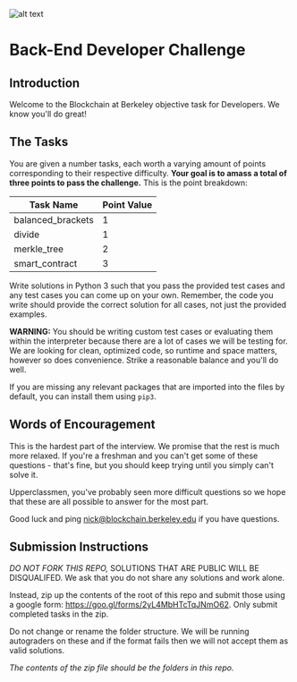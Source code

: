 ![alt text](https://github.com/spectreweb/front-end-challenge/blob/master/banner_dark.png?raw=true)
# Back-End Developer Challenge
## Introduction
Welcome to the Blockchain at Berkeley objective task for Developers. We know you'll do great!

## The Tasks
You are given a number tasks, each worth a varying amount of points corresponding to their respective difficulty. **Your goal is to amass a total of three points to pass the challenge.** This is the point breakdown:

| Task Name          | Point Value   |
| ------------------ | ------------- |
| balanced_brackets  | 1             |
| divide             | 1             |
| merkle_tree        | 2             |
| smart_contract     | 3             |

Write solutions in Python 3 such that you pass the provided test cases and any test cases you can come up on your own. Remember, the code you write should provide the correct solution for all cases, not just the provided examples.

**WARNING:** You should be writing custom test cases or evaluating them within the interpreter because there are a lot of cases we will be testing for. We are looking for clean, optimized code, so runtime and space matters, however so does convenience. Strike a reasonable balance and you'll do well.

If you are missing any relevant packages that are imported into the files by default, you can install them using `pip3`.

## Words of Encouragement
This is the hardest part of the interview. We promise that the rest is much more relaxed. If you're a freshman and you can't get some of these questions - that's fine, but you should keep trying until you simply can't solve it.

Upperclassmen, you've probably seen more difficult questions so we hope that these are all possible to answer for the most part.

Good luck and ping nick@blockchain.berkeley.edu if you have questions.

## Submission Instructions
*DO NOT FORK THIS REPO,* SOLUTIONS THAT ARE PUBLIC WILL BE DISQUALIFED. We ask that you do not share any solutions and work alone.

Instead, zip up the contents of the root of this repo and submit those using a google form: https://goo.gl/forms/2yL4MbHTcTqJNmO62. Only submit completed tasks in the zip.

Do not change or rename the folder structure. We will be running autograders on these and if the format fails then we will not accept them as valid solutions.

*The contents of the zip file should be the folders in this repo.*
